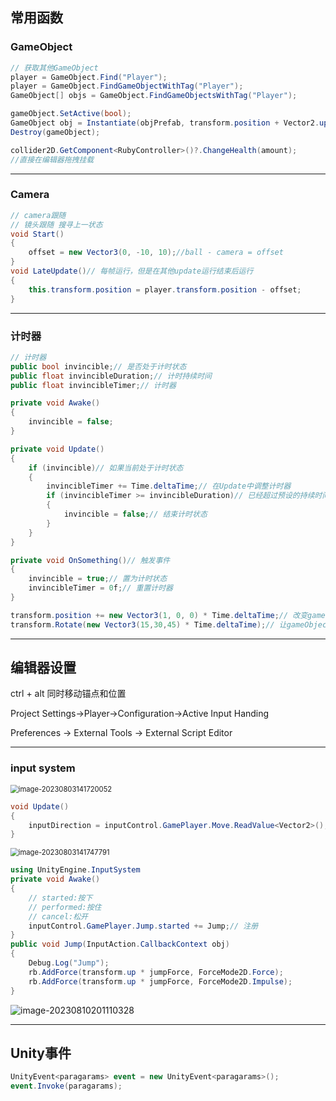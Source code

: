 ## 常用函数

### GameObject
```c#
// 获取其他GameObject
player = GameObject.Find("Player");
player = GameObject.FindGameObjectWithTag("Player");
GameObject[] objs = GameObject.FindGameObjectsWithTag("Player");

gameObject.SetActive(bool);
GameObject obj = Instantiate(objPrefab, transform.position + Vector2.up * 0.5f, Quaternion.identity);
Destroy(gameObject);

collider2D.GetComponent<RubyController>()?.ChangeHealth(amount);
//直接在编辑器拖拽挂载
```
---
### Camera
```c#
// camera跟随
// 镜头跟随 搜寻上一状态
void Start()
{
	offset = new Vector3(0, -10, 10);//ball - camera = offset
}
void LateUpdate()// 每帧运行，但是在其他update运行结束后运行
{
	this.transform.position = player.transform.position - offset;
}
```
---
### 计时器
```c#
// 计时器
public bool invincible;// 是否处于计时状态
public float invincibleDuration;// 计时持续时间
public float invincibleTimer;// 计时器

private void Awake()
{
    invincible = false;
}

private void Update()
{
    if (invincible)// 如果当前处于计时状态
    {
        invincibleTimer += Time.deltaTime;// 在Update中调整计时器
        if (invincibleTimer >= invincibleDuration)// 已经超过预设的持续时间
        {
            invincible = false;// 结束计时状态
        }
    }
}

private void OnSomething()// 触发事件
{
    invincible = true;// 置为计时状态
    invincibleTimer = 0f;// 重置计时器
}

transform.position += new Vector3(1, 0, 0) * Time.deltaTime;// 改变gameObject的position
transform.Rotate(new Vector3(15,30,45) * Time.deltaTime);// 让gameObject旋转
```
---
## 编辑器设置

ctrl + alt 同时移动锚点和位置

Project Settings->Player->Configuration->Active Input Handing

Preferences -> External Tools -> External Script Editor

---
### input system

<img src="C:\Users\hxj\Desktop\学习笔记\Unity\Unity_常用操作.assets\image-20230803141720052.png" alt="image-20230803141720052" style="zoom:80%;" />

```c#
void Update()
{
	inputDirection = inputControl.GamePlayer.Move.ReadValue<Vector2>();
}
```

<img src="C:\Users\hxj\Desktop\学习笔记\Unity\Unity_常用操作.assets\image-20230803141747791.png" alt="image-20230803141747791" style="zoom:80%;" />

```c#
using UnityEngine.InputSystem
private void Awake()
{
	// started:按下
    // performed:按住
    // cancel:松开
	inputControl.GamePlayer.Jump.started += Jump;// 注册
}
public void Jump(InputAction.CallbackContext obj)
{
	Debug.Log("Jump");
    rb.AddForce(transform.up * jumpForce, ForceMode2D.Force);
    rb.AddForce(transform.up * jumpForce, ForceMode2D.Impulse);
}
```

![image-20230810201110328](C:\Users\hxj\Desktop\学习笔记\Unity\Unity_常用操作.assets\image-20230810201110328.png)

---
## Unity事件

```c#
UnityEvent<paragarams> event = new UnityEvent<paragarams>();
event.Invoke(paragarams);
```

